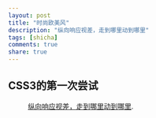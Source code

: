 ```yaml
---
layout: post
title: "时尚欧美风"
description: "纵向响应视差，走到哪里动到哪里"
tags: [shicha]
comments: true
share: true
---
```


## CSS3的第一次尝试
<figure>
    <a href="http://www.wanggou.com/lady/promote/2013/2013oumei.shtml"><img src="{{ site.url }}/img/ssomf.jpg" alt=""></a>
    <figcaption><a href="http://www.wanggou.com/lady/promote/2013/2013oumei.shtml" title="纵向响应视差，走到哪里动到哪里">纵向响应视差，走到哪里动到哪里</a>.</figcaption>
</figure>
